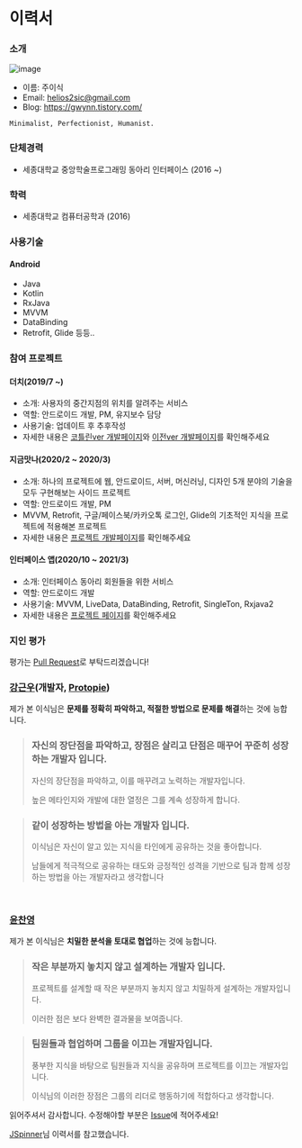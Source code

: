 # 이력서

### 소개

![image](https://user-images.githubusercontent.com/32587845/112917679-1e764780-913e-11eb-890e-b4234e10b999.png)
- 이름: 주이식
- Email: helios2sic@gmail.com
- Blog: https://gwynn.tistory.com/

```
Minimalist, Perfectionist, Humanist.
```

### 단체경력
- 세종대학교 중앙학술프로그래밍 동아리 인터페이스 (2016 ~)

### 학력
- 세종대학교 컴퓨터공학과 (2016)

### 사용기술
#### Android
- Java
- Kotlin
- RxJava
- MVVM
- DataBinding
- Retrofit, Glide 등등..

### 참여 프로젝트

#### 더치(2019/7 ~)
- 소개: 사용자의 중간지점의 위치를 알려주는 서비스
- 역할: 안드로이드 개발, PM, 유지보수 담당
- 사용기술: 업데이트 후 추후작성
- 자세한 내용은 [코틀린ver 개발페이지](https://github.com/jkey20/Kotlin-Dutch)와 [이전ver 개발페이지](https://github.com/2019androidtp/Dutch)를 확인해주세요

#### 지금맛나(2020/2 ~ 2020/3)
- 소개: 하나의 프로젝트에 웹, 안드로이드, 서버, 머신러닝, 디자인 5개 분야의 기술을 모두 구현해보는 사이드 프로젝트
- 역할: 안드로이드 개발, PM
- MVVM, Retrofit, 구글/페이스북/카카오톡 로그인, Glide의 기초적인 지식을 프로젝트에 적용해본 프로젝트
- 자세한 내용은 [프로젝트 개발페이지](https://github.com/MeeatNow/MeeatNow/tree/android)를 확인해주세요

#### 인터페이스 앱(2020/10 ~ 2021/3)
- 소개: 인터페이스 동아리 회원들을 위한 서비스
- 역할: 안드로이드 개발
- 사용기술: MVVM, LiveData, DataBinding, Retrofit, SingleTon, Rxjava2
- 자세한 내용은 [프로젝트 페이지](https://github.com/jkey20/Interface_Android)를 확인해주세요


### 지인 평가
평가는 [Pull Request](https://github.com/jkey20/RESUME/pulls)로 부탁드리겠습니다!
### [강근우](https://github.com/moaikang)(개발자, [Protopie](https://www.protopie.io/))

제가 본 이식님은 **문제를 정확히 파악하고, 적절한 방법으로 문제를 해결**하는 것에 능합니다. 

> <h3>자신의 장단점을 파악하고, 장점은 살리고 단점은 매꾸어 꾸준히 성장하는 개발자 입니다.</h3>
>
> 자신의 장단점을 파악하고, 이를 매꾸려고 노력하는 개발자입니다.  
>
> 높은 메타인지와 개발에 대한 열정은 그를 계속 성장하게 합니다.

> <h3>같이 성장하는 방법을 아는 개발자 입니다.</h3> 
>
> 이식님은 자신이 알고 있는 지식을 타인에게 공유하는 것을 좋아합니다. 
>
> 남들에게 적극적으로 공유하는 태도와 긍정적인 성격을 기반으로 팀과 함께 성장하는 방법을 아는 개발자라고 생각합니다

<br>

### [윤찬영](https://github.com/ghk71)

제가 본 이식님은 **치밀한 분석을 토대로 협업**하는 것에 능합니다.

> <h3> 작은 부분까지 놓치지 않고 설계하는 개발자 입니다. </h3>
>
> 프로젝트를 설계할 때 작은 부분까지 놓치지 않고 치밀하게 설계하는 개발자입니다.
>
> 이러한 점은 보다 완벽한 결과물을 보여줍니다.

> <h3> 팀원들과 협업하며 그룹을 이끄는 개발자입니다. </h3>
>
> 풍부한 지식을 바탕으로 팀원들과 지식을 공유하며 프로젝트를 이끄는 개발자입니다.
>
> 이식님의 이러한 장점은 그룹의 리더로 행동하기에 적합하다고 생각합니다.


읽어주셔서 감사합니다.
수정해야할 부분은 [Issue](https://github.com/jkey20/RESUME/issues)에 적어주세요!


[JSpinner](https://github.com/JSpiner)님 이력서를 참고했습니다.
